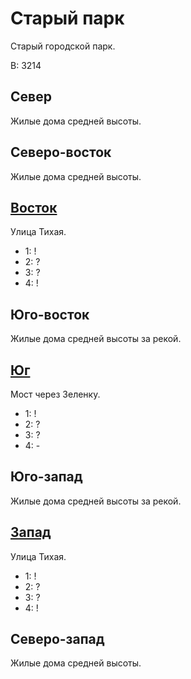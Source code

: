 # Старый парк

Старый городской парк.

В:  3214

## Север

Жилые дома средней высоты.

## Северо-восток

Жилые дома средней высоты.

## [Восток](./530080.md)

Улица Тихая.

* 1:    !
* 2:    ?
* 3:    ?
* 4:    !

## Юго-восток

Жилые дома средней высоты за рекой.

## [Юг](./520085.md)

Мост через Зеленку.

* 1:    !
* 2:    ?
* 3:    ?
* 4:    -

## Юго-запад

Жилые дома средней высоты за рекой.

## [Запад](./510080.md)

Улица Тихая.

* 1:    !
* 2:    ?
* 3:    ?
* 4:    !

## Северо-запад

Жилые дома средней высоты.
